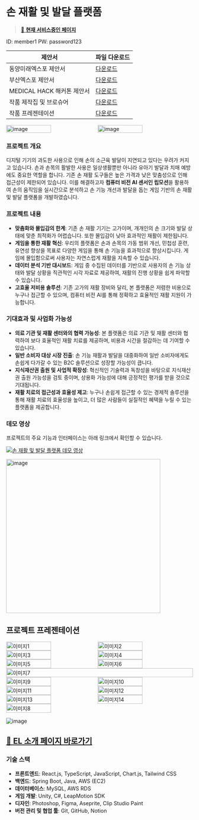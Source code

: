 # 손 재활 및 발달 플랫폼

> [🔗 **현재 서비스중인 페이지**](http://43.203.0.69:8081/)

ID: member1
PW: password123


| 제안서 | 파일 다운로드 |
|--------|---------------|
| 동양미래엑스포 제안서 | [다운로드](https://github.com/user-attachments/files/17699199/240604_2024.EXPO.pdf) |
| 부산엑스포 제안서 | [다운로드](https://github.com/user-attachments/files/17699160/2024.LINC3.0.pdf) |
| MEDICAL HACK 해커톤 제안서 | [다운로드](https://github.com/user-attachments/files/17699185/_MEDICAL.HACK.2024.EL.pdf) |
| 작품 제작집 및 브로슈어 | [다운로드](https://github.com/user-attachments/files/17699204/2024.EXPO.pdf) |
| 작품 프레젠테이션 | [다운로드](https://bigfile.mail.naver.com/download?fid=cYnXFAIlbru/FAvwHqujaxtjKogZFAuwKxuwFquqFAvjKxbqKqvZaxula3YmaxFvp6iSKAC0Mobrp6pCpo+SpzMXFxumM6trMquwpg==) |

<div style="display: flex;">
  <img width="1107" alt="image" src="https://github.com/user-attachments/assets/28b3caa6-1525-496f-b9bb-807f61f34e2a" style="width: 49%;">
  <img width="1107" alt="image" src="https://github.com/user-attachments/assets/3278b4f4-e7f0-4a4a-8bba-48be3359ece4" style="width: 49%;">
</div>

### 프로젝트 개요
디지털 기기의 과도한 사용으로 인해 손의 소근육 발달이 지연되고 있다는 우려가 커지고 있습니다. 손과 손목의 활발한 사용은 일상생활뿐만 아니라 유아기 발달과 치매 예방에도 중요한 역할을 합니다. 기존 손 재활 도구들은 높은 가격과 낮은 맞춤성으로 인해 접근성이 제한되어 있습니다. 이를 해결하고자 **컴퓨터 비전 AI 센서인 립모션**을 활용하여 손의 움직임을 실시간으로 분석하고 손 기능 개선과 발달을 돕는 게임 기반의 손 재활 및 발달 플랫폼을 개발하였습니다.

### 프로젝트 내용
- **맞춤화와 몰입감의 한계**: 기존 손 재활 기기는 고가이며, 개개인의 손 크기와 발달 상태에 맞춘 최적화가 어렵습니다. 또한 몰입감이 낮아 효과적인 재활이 제한됩니다.
- **게임을 통한 재활 혁신**: 우리의 플랫폼은 손과 손목의 가동 범위 개선, 민첩성 훈련, 유연성 향상을 목표로 다양한 게임을 통해 손 기능을 효과적으로 향상시킵니다. 게임에 몰입함으로써 사용자는 자연스럽게 재활을 지속할 수 있습니다.
- **데이터 분석 기반 대시보드**: 게임 중 수집된 데이터를 기반으로 사용자의 손 기능 상태와 발달 상황을 직관적인 시각 자료로 제공하여, 재활의 진행 상황을 쉽게 파악할 수 있습니다.
- **고효율 저비용 솔루션**: 기존 고가의 재활 장비와 달리, 본 플랫폼은 저렴한 비용으로 누구나 접근할 수 있으며, 컴퓨터 비전 AI를 통해 정확하고 효율적인 재활 지원이 가능합니다.

### 기대효과 및 사업화 가능성
- **의료 기관 및 재활 센터와의 협력 가능성**: 본 플랫폼은 의료 기관 및 재활 센터와 협력하여 보다 효율적인 재활 치료를 제공하며, 비용과 시간을 절감하는 데 기여할 수 있습니다.
- **일반 소비자 대상 시장 진출**: 손 기능 재활과 발달을 대중화하여 일반 소비자에게도 손쉽게 다가갈 수 있는 B2C 솔루션으로 성장할 가능성이 큽니다.
- **지식재산권 출원 및 사업적 확장성**: 혁신적인 기술력과 독창성을 바탕으로 지식재산권 출원 가능성을 검토 중이며, 상용화 가능성에 대해 긍정적인 평가를 받을 것으로 기대됩니다.
- **재활 치료의 접근성과 효율성 제고**: 누구나 손쉽게 접근할 수 있는 경제적 솔루션을 통해 재활 치료의 효율성을 높이고, 더 많은 사람들이 실질적인 혜택을 누릴 수 있는 플랫폼을 제공합니다.

### 데모 영상
프로젝트의 주요 기능과 인터페이스는 아래 링크에서 확인할 수 있습니다.

[![손 재활 및 발달 플랫폼 데모 영상](https://img.youtube.com/vi/Lk9xxMedmyE/0.jpg)](https://youtu.be/Lk9xxMedmyE)

<img width="416" alt="image" src="https://github.com/user-attachments/assets/9ea36774-c0bc-48cd-a3ef-c044eac2b03b">

## 프로젝트 프레젠테이션
<div style="display: flex; flex-wrap: wrap;">
  <!-- 첫 번째 행 -->
  <img src="https://github.com/user-attachments/assets/d24e6f60-1bb9-421f-8a3c-1a85ce7ca571" alt="이미지1" style="width: 49%;">
  <img src="https://github.com/user-attachments/assets/02bc0929-52e6-41ce-a83e-28113363b8a6" alt="이미지2" style="width: 49%;">
  <img src="https://github.com/user-attachments/assets/106144a5-4b6d-4f4c-bdb5-534289ac72df" alt="이미지3" style="width: 49%;">
  <img src="https://github.com/user-attachments/assets/dae54b40-036c-4bf2-9b1a-2dd86aa487a5" alt="이미지4" style="width: 49%;">
  <img src="https://github.com/user-attachments/assets/13845ece-69e7-49e4-ba13-5612282b926c" alt="이미지5" style="width: 49%;">
  <img src="https://github.com/user-attachments/assets/915925e1-d7fc-4fc4-8f4e-0bf06d3f946b" alt="이미지6" style="width: 49%;">
  <img src="https://github.com/user-attachments/assets/3560fdcb-8795-452a-ae3d-c5fef95b1b1e" alt="이미지7" style="width: 100%;">

  <img src="https://github.com/user-attachments/assets/9725bebe-74d1-43d7-a424-36c06d16fa01" alt="이미지9" style="width: 49%;">
  <img src="https://github.com/user-attachments/assets/62b26449-c852-4929-838a-7d796c8b0ca0" alt="이미지10" style="width: 49%;">
  <img src="https://github.com/user-attachments/assets/5e55f967-e803-4f69-abea-4d23d9a76664" alt="이미지11" style="width: 49%;">
  <img src="https://github.com/user-attachments/assets/9d85ea05-7fee-479d-ac29-ab9a9834d519" alt="이미지12" style="width: 49%;">
  <img src="https://github.com/user-attachments/assets/437381ae-59b8-4ae3-b562-959f44872c2a" alt="이미지13" style="width: 49%;">
  <img src="https://github.com/user-attachments/assets/ad7b95ec-a74d-4f17-86ef-6f128316775b" alt="이미지14" style="width: 49%;">
  <img src="https://github.com/user-attachments/assets/119f8bbc-f544-4486-9ba9-1f36e8245b54" alt="이미지8" style="width: 49%;">
</div>

![image](https://github.com/user-attachments/assets/b13275fd-63d1-4a0f-ba64-2726537db230)


[🔗 **EL 소개 페이지 바로가기**](https://6730b8f08e6567ce78ca4793--el-page.netlify.app/)
---

### 기술 스택
- **프론트엔드**: React.js, TypeScript, JavaScript, Chart.js, Tailwind CSS
- **백엔드**: Spring Boot, Java, AWS (EC2)
- **데이터베이스**: MySQL, AWS RDS
- **게임 개발**: Unity, C#, LeapMotion SDK
- **디자인**: Photoshop, Figma, Aseprite, Clip Studio Paint
- **버전 관리 및 협업 툴**: Git, GitHub, Notion

